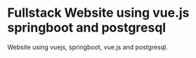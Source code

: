 # Fullstack Website using vue.js springboot and postgresql
Website using vuejs, springboot, vue.js and postgresql.
